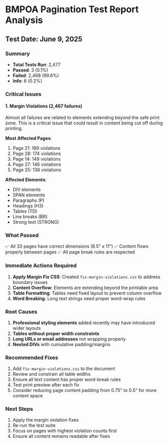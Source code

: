# BMPOA Pagination Test Report Analysis

## Test Date: June 9, 2025

### Summary
- **Total Tests Run**: 2,477
- **Passed**: 3 (0.1%)
- **Failed**: 2,468 (99.6%)
- **Info**: 6 (0.2%)

### Critical Issues

#### 1. Margin Violations (2,467 failures)
Almost all failures are related to elements extending beyond the safe print zone. This is a critical issue that could result in content being cut off during printing.

**Most Affected Pages**:
1. Page 21: 189 violations
2. Page 28: 174 violations  
3. Page 14: 149 violations
4. Page 27: 146 violations
5. Page 25: 138 violations

**Affected Elements**:
- DIV elements
- SPAN elements
- Paragraphs (P)
- Headings (H3)
- Tables (TD)
- Line breaks (BR)
- Strong text (STRONG)

### What Passed
✅ All 33 pages have correct dimensions (8.5" x 11")
✅ Content flows properly between pages
✅ All page break rules are respected

### Immediate Actions Required

1. **Apply Margin Fix CSS**: Created `fix-margin-violations.css` to address boundary issues
2. **Content Overflow**: Elements are extending beyond the printable area
3. **Table Formatting**: Tables need fixed layout to prevent column overflow
4. **Word Breaking**: Long text strings need proper word-wrap rules

### Root Causes
1. **Professional styling elements** added recently may have introduced wider layouts
2. **Tables without proper width constraints**
3. **Long URLs or email addresses** not wrapping properly
4. **Nested DIVs** with cumulative padding/margins

### Recommended Fixes
1. Add `fix-margin-violations.css` to the document
2. Review and constrain all table widths
3. Ensure all text content has proper word-break rules
4. Test print preview after each fix
5. Consider reducing page content padding from 0.75" to 0.5" for more content space

### Next Steps
1. Apply the margin violation fixes
2. Re-run the test suite
3. Focus on pages with highest violation counts first
4. Ensure all content remains readable after fixes